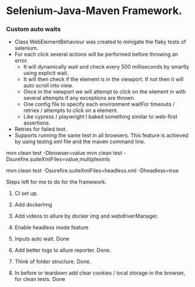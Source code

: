 # Selenium-Java-Maven Framework.

### Custom auto waits
 - Class WebElementBehaviour was created to minigate the flaky tests of selenium.
 - For each click several actions will be performed before throwing an error.
     - It will dynamically wait and check every 500 milliseconds by smartly using explicit wait.
     - It will then check if the element is in the viewport. If not then it will auto scroll into view.
     - Once in the viewport we will attempt to click on the element in with several attempts if any exceptions are thrown.
     - One config file to specify each environment waitFor timeouts / retries / attempts to click on a element.
     - Like cypress / playwright I baked something similar to web-first assertions.
 - Retries for failed test.
 - Supports running the same test in all browsers. This feature is achieved by using testng.xml file and the maven command line.

mvn clean test -Dbrowser=value
mvn clean test -Dsurefire.suiteXmlFiles=value,multiplexmls

mvn clean test -Dsurefire.suiteXmlFiles=headless.xml -Dheadless=true

Steps left for me to do for the framework.

1. CI set up. 
2. Add dockerImg
3. Add videos to allure by docker img and webdriverManager.
4. Enable headless mode feature

1. Inputs auto wait. Done
3. Add better logs to allure reporter. Done.
4. Think of folder structure.  Done.
5. In before or teardown add clear cookies / local storage in the browser, for clean tests. Done
